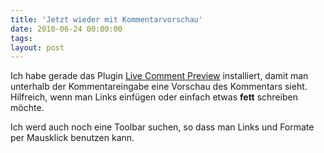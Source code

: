 ```yaml
---
title: 'Jetzt wieder mit Kommentarvorschau'
date: 2010-06-24 00:00:00 
tags: 
layout: post
---
```

Ich habe gerade das Plugin <a href="http://wordpress.org/extend/plugins/live-comment-preview/">Live Comment Preview</a> installiert, damit man unterhalb der Kommentareingabe eine Vorschau des Kommentars sieht. Hilfreich, wenn man Links einf&uuml;gen oder einfach etwas <strong>fett</strong> schreiben m&ouml;chte.

Ich werd auch noch eine Toolbar suchen, so dass man Links und Formate per Mausklick benutzen kann.
